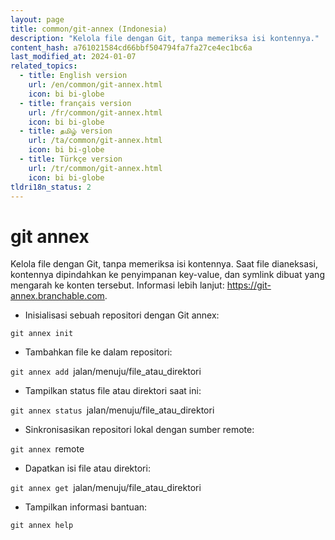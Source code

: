 ```yaml
---
layout: page
title: common/git-annex (Indonesia)
description: "Kelola file dengan Git, tanpa memeriksa isi kontennya."
content_hash: a761021584cd66bbf504794fa7fa27ce4ec1bc6a
last_modified_at: 2024-01-07
related_topics:
  - title: English version
    url: /en/common/git-annex.html
    icon: bi bi-globe
  - title: français version
    url: /fr/common/git-annex.html
    icon: bi bi-globe
  - title: தமிழ் version
    url: /ta/common/git-annex.html
    icon: bi bi-globe
  - title: Türkçe version
    url: /tr/common/git-annex.html
    icon: bi bi-globe
tldri18n_status: 2
---
```

# git annex

Kelola file dengan Git, tanpa memeriksa isi kontennya.
Saat file dianeksasi, kontennya dipindahkan ke penyimpanan key-value, dan symlink dibuat yang mengarah ke konten tersebut.
Informasi lebih lanjut: <https://git-annex.branchable.com>.

- Inisialisasi sebuah repositori dengan Git annex:

`git annex init`

- Tambahkan file ke dalam repositori:

`git annex add `<span class="tldr-var badge badge-pill bg-dark-lm bg-white-dm text-white-lm text-dark-dm font-weight-bold">jalan/menuju/file_atau_direktori</span>

- Tampilkan status file atau direktori saat ini:

`git annex status `<span class="tldr-var badge badge-pill bg-dark-lm bg-white-dm text-white-lm text-dark-dm font-weight-bold">jalan/menuju/file_atau_direktori</span>

- Sinkronisasikan repositori lokal dengan sumber remote:

`git annex `<span class="tldr-var badge badge-pill bg-dark-lm bg-white-dm text-white-lm text-dark-dm font-weight-bold">remote</span>

- Dapatkan isi file atau direktori:

`git annex get `<span class="tldr-var badge badge-pill bg-dark-lm bg-white-dm text-white-lm text-dark-dm font-weight-bold">jalan/menuju/file_atau_direktori</span>

- Tampilkan informasi bantuan:

`git annex help`
